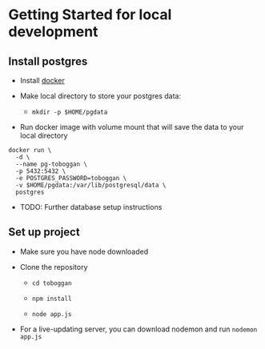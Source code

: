# Getting Started for local development
## Install postgres

* Install 	[docker](https://docs.docker.com/desktop/mac/install/)

* Make local directory to store your postgres data:

  * `mkdir -p $HOME/pgdata`

* Run docker image with volume mount that will save the data to your local directory
```
docker run \
  -d \
  --name pg-toboggan \
  -p 5432:5432 \
  -e POSTGRES_PASSWORD=toboggan \
  -v $HOME/pgdata:/var/lib/postgresql/data \
  postgres
```

* TODO: Further database setup instructions

## Set up project
* Make sure you have node downloaded

* Clone the repository

  * `cd toboggan`

  * `npm install`

  * `node app.js`

* For a live-updating server, you can download nodemon and run
`nodemon app.js`





